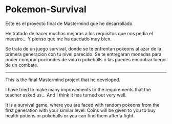 # Pokemon-Survival
Este es el proyecto final de Mastermind que he desarrollado.

He tratado de hacer muchas mejoras a los requisitos que nos pedia el maestro... 
Y pienso que me ha quedado muy bien.

Se trata de un juego survival, donde se te enfrentan pokeons al azar de la primera generacion con tu nivel parecido.
Se te entregaran monedas para poder comprar pociondes de vida o pokeballs o las puedes encontrar luego de un combate.

--------------------------------------------------------------------------------------
This is the final Mastermind project that he developed.

I have tried to make many improvements to the requirements that the teacher asked us...
And I think it has turned out very well.

It is a survival game, where you are faced with random pokeons from the first generation with your similar level.
Coins will be given to you to buy health potions or pokeballs or you can find them after a fight.
